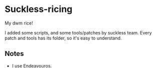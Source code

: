 # Suckless-ricing
My dwm rice!

I added some scripts, and some tools/patches by suckless team. Every patch and tools has its folder, so it's easy to understand. 

## Notes
- I use Endeavouros.  
